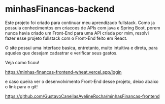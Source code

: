 # minhasFinancas-backend

Este projeto foi criado para continuar meu aprendizado fullstack. Como ja possuia conhecimentos em criacoes de APIs com java e Spring Boot, porem nunca havia criado um Front-End para uma API criada por mim, resolvi fazer esse projeto fullstack com o Front-End feito em React.

O site possui uma interface basica, entretanto, muito intuitiva e direta, para aqueles que desejam cadastrar e verificar seus gastos.

Veja como ficou!

https://minhas-financas-frontend-wheat.vercel.app/login

e caso queira ver o desenvolvimento Front-End desse projeto, deixo abaixo o link para o git!

https://github.com/GustavoCanellasAvelineRocha/minhasFinancas-frontend
